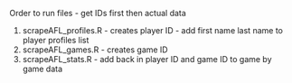 
Order to run files - get IDs first then actual data  
1. scrapeAFL_profiles.R  - creates player ID - add first name last name to player profiles list
2. scrapeAFL_games.R - creates game ID
2. scrapeAFL_stats.R  - add back in player ID and game ID to game by game data
